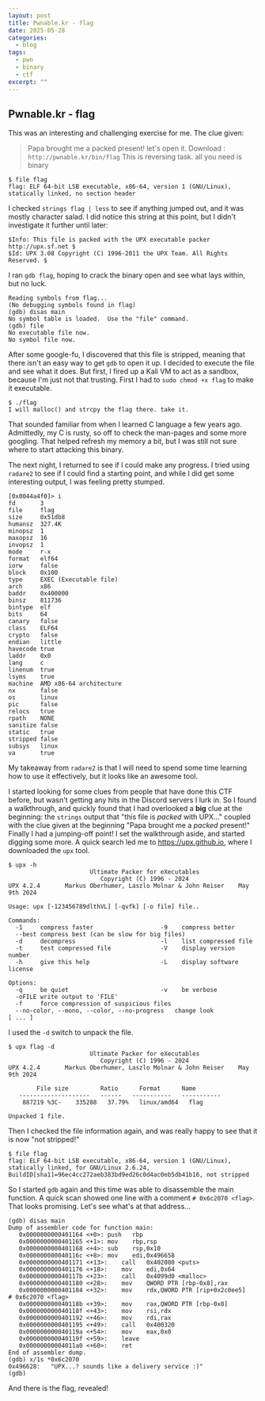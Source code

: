 ```yaml
---
layout: post
title: Pwnable.kr - flag
date: 2025-05-28
categories:
  - blog
tags:
  - pwn
  - binary
  - ctf
excerpt: ""
---
```

## Pwnable.kr - flag

This was an interesting and challenging exercise for me. The clue given:

>Papa brought me a packed present! let's open it.
>Download : `http://pwnable.kr/bin/flag`
>This is reversing task. all you need is binary


```
$ file flag
flag: ELF 64-bit LSB executable, x86-64, version 1 (GNU/Linux), statically linked, no section header
```

I checked `strings flag | less` to see if anything jumped out, and it was mostly character salad. I did notice this string at this point, but I didn't investigate it further until later:
```
$Info: This file is packed with the UPX executable packer http://upx.sf.net $
$Id: UPX 3.08 Copyright (C) 1996-2011 the UPX Team. All Rights Reserved. $
```

  I ran `gdb flag`, hoping to crack the binary open and see what lays within, but no luck.
```
Reading symbols from flag...
(No debugging symbols found in flag)
(gdb) disas main
No symbol table is loaded.  Use the "file" command.
(gdb) file
No executable file now.
No symbol file now.
```

After some google-fu, I discovered that this file is stripped, meaning that there isn't an easy way to get `gdb` to open it up. I decided to execute the file and see what it does. But first, I fired up a Kali VM to act as a sandbox, because I'm just not that trusting. First I had to `sudo chmod +x flag` to make it executable.
```
$ ./flag
I will malloc() and strcpy the flag there. take it.
```

That sounded familiar from when I learned C language a few years ago. Admittedly, my C is rusty, so off to check the man-pages and some more googling. That helped refresh my memory a bit, but I was still not sure where to start attacking this binary. 

The next night, I returned to see if I could make any progress. I tried using `radare2` to see if I could find a starting point, and while I did get some interesting output, I was feeling pretty stumped.
```
[0x0044a4f0]> i
fd       3
file     flag
size     0x51db8
humansz  327.4K
minopsz  1
maxopsz  16
invopsz  1
mode     r-x
format   elf64
iorw     false
block    0x100
type     EXEC (Executable file)
arch     x86
baddr    0x400000
binsz    811736
bintype  elf
bits     64
canary   false
class    ELF64
crypto   false
endian   little
havecode true
laddr    0x0
lang     c
linenum  true
lsyms    true
machine  AMD x86-64 architecture
nx       false
os       linux
pic      false
relocs   true
rpath    NONE
sanitize false
static   true
stripped false
subsys   linux
va       true
```

My takeaway from `radare2` is that I will need to spend some time learning how to use it effectively, but it looks like an awesome tool.

I started looking for some clues from people that have done this CTF before, but wasn't getting any hits in the Discord servers I lurk in. So I found a walkthrough, and quickly found that I had overlooked a **big** clue at the beginning: the `strings` output that "this file is *packed* with UPX..." coupled with the clue given at the beginning "Papa brought me a *packed* present!" Finally I had a jumping-off point! I set the walkthrough aside, and started digging some more. A quick search led me to https://upx.github.io, where I downloaded the `upx` tool. 
```
$ upx -h
                       Ultimate Packer for eXecutables
                          Copyright (C) 1996 - 2024
UPX 4.2.4       Markus Oberhumer, Laszlo Molnar & John Reiser    May 9th 2024

Usage: upx [-123456789dlthVL] [-qvfk] [-o file] file..

Commands:
  -1     compress faster                   -9    compress better
  --best compress best (can be slow for big files)
  -d     decompress                        -l    list compressed file
  -t     test compressed file              -V    display version number
  -h     give this help                    -L    display software license

Options:
  -q     be quiet                          -v    be verbose
  -oFILE write output to 'FILE'
  -f     force compression of suspicious files
  --no-color, --mono, --color, --no-progress   change look
[ ... ]
```

I used the `-d` switch to unpack the file.
```
$ upx flag -d
                       Ultimate Packer for eXecutables
                          Copyright (C) 1996 - 2024
UPX 4.2.4       Markus Oberhumer, Laszlo Molnar & John Reiser    May 9th 2024

        File size         Ratio      Format      Name
   --------------------   ------   -----------   -----------
    887219 %3C-    335288   37.79%   linux/amd64   flag

Unpacked 1 file.
```

Then I checked the file information again, and was really happy to see that it is now "not stripped!"
```
$ file flag
flag: ELF 64-bit LSB executable, x86-64, version 1 (GNU/Linux), statically linked, for GNU/Linux 2.6.24, BuildID[sha1]=96ec4cc272aeb383bd9ed26c0d4ac0eb5db41b16, not stripped
```

So I started `gdb` again and this time was able to disassemble the main function. A quick scan showed one line with a comment `# 0x6c2070 <flag>`. That looks promising. Let's see what's at that address...
```
(gdb) disas main
Dump of assembler code for function main:
   0x0000000000401164 <+0>:	push   rbp
   0x0000000000401165 <+1>:	mov    rbp,rsp
   0x0000000000401168 <+4>:	sub    rsp,0x10
   0x000000000040116c <+8>:	mov    edi,0x496658
   0x0000000000401171 <+13>:	call   0x402080 <puts>
   0x0000000000401176 <+18>:	mov    edi,0x64
   0x000000000040117b <+23>:	call   0x4099d0 <malloc>
   0x0000000000401180 <+28>:	mov    QWORD PTR [rbp-0x8],rax
   0x0000000000401184 <+32>:	mov    rdx,QWORD PTR [rip+0x2c0ee5]        # 0x6c2070 <flag>
   0x000000000040118b <+39>:	mov    rax,QWORD PTR [rbp-0x8]
   0x000000000040118f <+43>:	mov    rsi,rdx
   0x0000000000401192 <+46>:	mov    rdi,rax
   0x0000000000401195 <+49>:	call   0x400320
   0x000000000040119a <+54>:	mov    eax,0x0
   0x000000000040119f <+59>:	leave
   0x00000000004011a0 <+60>:	ret
End of assembler dump.
(gdb) x/1s *0x6c2070
0x496628:	"UPX...? sounds like a delivery service :)"
(gdb)
```

And there is the flag, revealed!